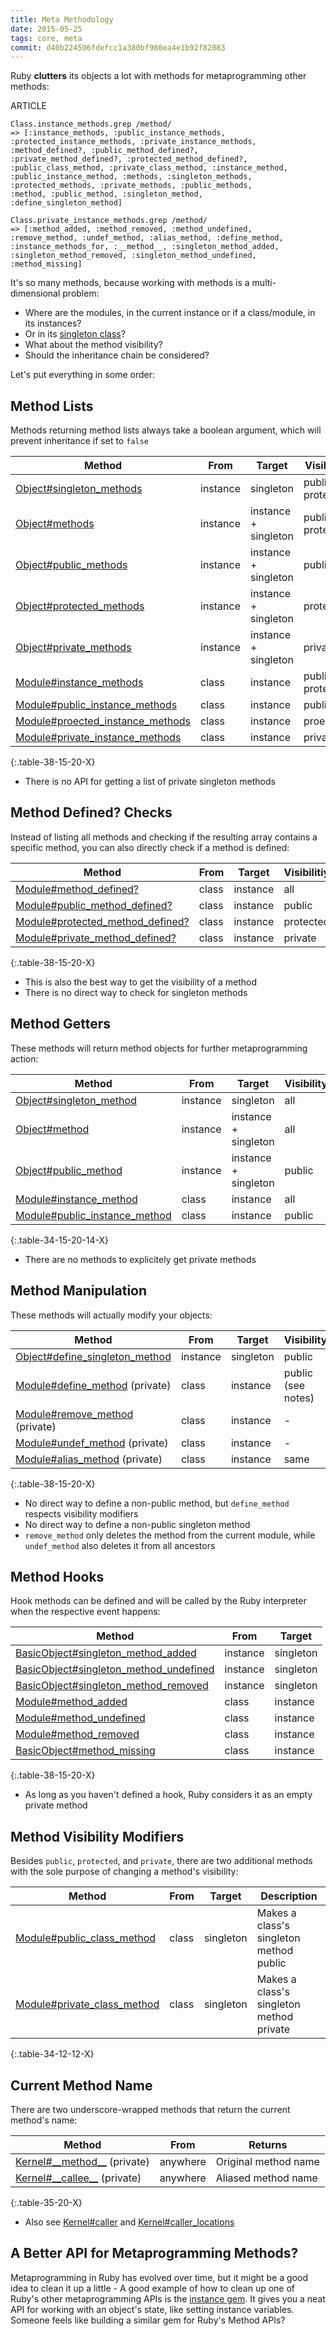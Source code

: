 ```yaml
---
title: Meta Methodology
date: 2015-05-25
tags: core, meta
commit: d40b224596fdefcc1a380bf980ea4e1b92f82083
---
```


Ruby **clutters** its objects a lot with methods for metaprogramming other methods:

ARTICLE

    Class.instance_methods.grep /method/
    => [:instance_methods, :public_instance_methods,
    :protected_instance_methods, :private_instance_methods,
    :method_defined?, :public_method_defined?,
    :private_method_defined?, :protected_method_defined?,
    :public_class_method, :private_class_method, :instance_method,
    :public_instance_method, :methods, :singleton_methods,
    :protected_methods, :private_methods, :public_methods,
    :method, :public_method, :singleton_method,
    :define_singleton_method]

    Class.private_instance_methods.grep /method/
    => [:method_added, :method_removed, :method_undefined,
    :remove_method, :undef_method, :alias_method, :define_method,
    :instance_methods_for, :__method__, :singleton_method_added,
    :singleton_method_removed, :singleton_method_undefined,
    :method_missing]

It's so many methods, because working with methods is a multi-dimensional problem:

- Where are the modules, in the current instance or if a class/module, in its instances?
- Or in its [singleton class](http://www.devalot.com/articles/2008/09/ruby-singleton)?
- What about the method visibility?
- Should the inheritance chain be considered?

Let's put everything in some order:

## Method Lists

Methods returning method lists always take a boolean argument, which will prevent inheritance if set to `false`

Method                                                                                                            | From      | Target               | Visibility
------------------------------------------------------------------------------------------------------------------|-----------|----------------------|-------------------
[Object#singleton_methods](http://ruby-doc.org/core-2.4.0/Object.html#method-i-singleton_methods)                 | instance  | singleton            | public + protected
[Object#methods](http://ruby-doc.org/core-2.4.0/Object.html#method-i-methods)                                     | instance  | instance + singleton | public + protected
[Object#public_methods](http://ruby-doc.org/core-2.4.0/Object.html#method-i-public_methods)                       | instance  | instance + singleton | public
[Object#protected_methods](http://ruby-doc.org/core-2.4.0/Object.html#method-i-protected_methods)                 | instance  | instance + singleton | protected
[Object#private_methods](http://ruby-doc.org/core-2.4.0/Object.html#method-i-private_methods)                     | instance  | instance + singleton | private
[Module#instance_methods](http://ruby-doc.org/core-2.4.0/Module.html#method-i-instance_methods)                   | class     | instance             | public + protected
[Module#public_instance_methods](http://ruby-doc.org/core-2.4.0/Module.html#method-i-public_instance_methods)     | class     | instance             | public
[Module#proected_instance_methods](http://ruby-doc.org/core-2.4.0/Module.html#method-i-proected_instance_methods) | class     | instance             | proected
[Module#private_instance_methods](http://ruby-doc.org/core-2.4.0/Module.html#method-i-private_instance_methods)   | class     | instance             | private
{:.table-38-15-20-X}

- There is no API for getting a list of private singleton methods

## Method Defined? Checks

Instead of listing all methods and checking if the resulting array contains a specific method, you can also directly check if a method is defined:

Method                                                                                                              | From  | Target   | Visibilitiy
--------------------------------------------------------------------------------------------------------------------|-------|----------|------------
[Module#method_defined?](http://ruby-doc.org/core-2.4.0/Module.html#method-i-method_defined-3F)                     | class | instance | all
[Module#public_method_defined?](http://ruby-doc.org/core-2.4.0/Module.html#method-i-public_method_defined-3F)       | class | instance | public
[Module#protected_method_defined?](http://ruby-doc.org/core-2.4.0/Module.html#method-i-protected_method_defined-3F) | class | instance | protected
[Module#private_method_defined?](http://ruby-doc.org/core-2.4.0/Module.html#method-i-private_method_defined-3F)     | class | instance | private
{:.table-38-15-20-X}

- This is also the best way to get the visibility of a method
- There is no direct way to check for singleton methods

## Method Getters

These methods will return method objects for further metaprogramming action:

Method                                                                                                      | From      | Target               | Visibility | Returns
------------------------------------------------------------------------------------------------------------|-----------|----------------------|------------|--------
[Object#singleton_method](http://ruby-doc.org/core-2.4.0/Object.html#method-i-singleton_method)             | instance  | singleton            | all        | [Method](http://ruby-doc.org/core-2.4.0/Method.html)
[Object#method](http://ruby-doc.org/core-2.4.0/Object.html#method-i-method)                                 | instance  | instance + singleton | all        | [Method](http://ruby-doc.org/core-2.4.0/Method.html)
[Object#public_method](http://ruby-doc.org/core-2.4.0/Object.html#method-i-public_method)                   | instance  | instance + singleton | public     | [Method](http://ruby-doc.org/core-2.4.0/Method.html)
[Module#instance_method](http://ruby-doc.org/core-2.4.0/Module.html#method-i-instance_method)               | class     | instance             | all        | [UnboundMethod](http://ruby-doc.org/core-2.4.0/UnboundMethod.html)
[Module#public_instance_method](http://ruby-doc.org/core-2.4.0/Module.html#method-i-public_instance_method) | class     | instance             | public     | [UnboundMethod](http://ruby-doc.org/core-2.4.0/UnboundMethod.html)
{:.table-34-15-20-14-X}

- There are no methods to explicitely get private methods

## Method Manipulation

These methods will actually modify your objects:

Method                                                                                                        | From      | Target    | Visibility
--------------------------------------------------------------------------------------------------------------|-----------|-----------|-----------
[Object#define_singleton_method](http://ruby-doc.org/core-2.4.0/Object.html#method-i-define_singleton_method) | instance  | singleton | public
[Module#define_method](http://ruby-doc.org/core-2.4.0/Module.html#method-i-define_method) (private)           | class     | instance  | public (see notes)
[Module#remove_method](http://ruby-doc.org/core-2.4.0/Module.html#method-i-remove_method) (private)           | class     | instance  | -
[Module#undef_method](http://ruby-doc.org/core-2.4.0/Module.html#method-i-undef_method) (private)             | class     | instance  | -
[Module#alias_method](http://ruby-doc.org/core-2.4.0/Module.html#method-i-alias_method) (private)             | class     | instance  | same
{:.table-38-15-20-X}

- No direct way to define a non-public method, but `define_method` respects visibility modifiers
- No direct way to define a non-public singleton method
- `remove_method` only deletes the method from the current module, while `undef_method` also deletes it from all ancestors

## Method Hooks

Hook methods can be defined and will be called by the Ruby interpreter when the respective event happens:

Method                                                                                                                        | From     | Target
------------------------------------------------------------------------------------------------------------------------------|----------|-------
[BasicObject#singleton_method_added](http://ruby-doc.org/core-2.4.0/BasicObject.html#method-i-singleton_method_added)         | instance | singleton
[BasicObject#singleton_method_undefined](http://ruby-doc.org/core-2.4.0/BasicObject.html#method-i-singleton_method_undefined) | instance | singleton
[BasicObject#singleton_method_removed](http://ruby-doc.org/core-2.4.0/BasicObject.html#method-i-singleton_method_removed)     | instance | singleton
[Module#method_added](http://ruby-doc.org/core-2.4.0/Module.html#method-i-method_added)                                       | class    | instance
[Module#method_undefined](http://ruby-doc.org/core-2.4.0/Module.html#method-i-method_undefined)                               | class    | instance
[Module#method_removed](http://ruby-doc.org/core-2.4.0/Module.html#method-i-method_removed)                                   | class    | instance
[BasicObject#method_missing](http://ruby-doc.org/core-2.4.0/BasicObject.html#method-i-method_missing)                         | class    | instance
{:.table-38-15-20-X}

- As long as you haven't defined a hook, Ruby considers it as an empty private method

## Method Visibility Modifiers

Besides `public`, `protected`, and `private`, there are two additional methods with the sole purpose of changing a method's visibility:

Method                                                                                                  | From  | Target    | Description
--------------------------------------------------------------------------------------------------------|-------|-----------|------------
[Module#public_class_method](http://ruby-doc.org/core-2.4.0/Module.html#method-i-public_class_method)   | class | singleton | Makes a class's singleton method public
[Module#private_class_method](http://ruby-doc.org/core-2.4.0/Module.html#method-i-private_class_method) | class | singleton | Makes a class's singleton method private
{:.table-34-12-12-X}

## Current Method Name

There are two underscore-wrapped methods that return the current method's name:

Method                                                                                            | From     | Returns
--------------------------------------------------------------------------------------------------|----------|--------
[Kernel#\_\_method\_\_](http://ruby-doc.org/core-2.4.0/Kernel.html#method-i-__method__) (private) | anywhere | Original method name
[Kernel#\_\_callee\_\_](http://ruby-doc.org/core-2.4.0/Kernel.html#method-i-__callee__) (private) | anywhere | Aliased method name
{:.table-35-20-X}

- Also see [Kernel#caller](http://ruby-doc.org/core-2.4.0/Kernel.html#method-i-caller) and [Kernel#caller_locations](http://ruby-doc.org/core-2.4.0/Kernel.html#method-i-caller_locations)

## A Better API for Metaprogramming Methods?

Metaprogramming in Ruby has evolved over time, but it might be a good idea to clean it up a little - A good example of how to clean up one of Ruby's other metaprogramming APIs is the [instance gem](https://github.com/rubyworks/instance/). It gives you a neat API for working with an object's state, like setting instance variables. Someone feels like building a similar gem for Ruby's Method APIs?
